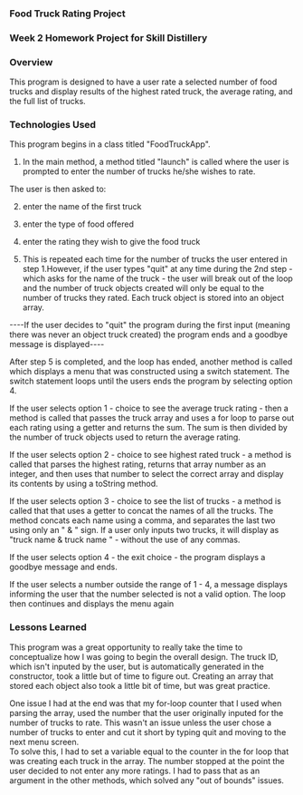 ### Food Truck Rating Project

### Week 2 Homework Project for Skill Distillery

### Overview

This program is designed to have a user rate a selected number of food trucks
and display results of the highest rated truck, the average rating, and the
full list of trucks.

### Technologies Used

This program begins in a class titled "FoodTruckApp".

1. In the main method, a method titled "launch" is called where the user is
prompted to enter the number of trucks he/she wishes to rate.

The user is then asked to:

2. enter the name of the first truck

3. enter the type of food offered

4. enter the rating they wish to give the food truck

5. This is repeated each time for the number of trucks the user entered in step
1.However, if the user types "quit" at any time during the 2nd step - which
asks for the name of the truck - the user will break out of the loop and the
number of truck objects created will only be equal to the number of trucks
they rated. Each truck object is stored into an object array.

----If the user decides to "quit" the program during the first input (meaning
  there was never an object truck created) the program ends and a goodbye
  message is displayed----

After step 5 is completed, and the loop has ended, another method is
called which displays a menu that was constructed using a switch statement.
The switch statement loops until the users ends the program by
selecting option 4.   

If the user selects option 1 - choice to see the average truck rating - then
a method is called that passes the truck array and uses a for loop to parse out
each rating using a getter and returns the sum. The sum is then divided by the
number of truck objects used to return the average rating.

If the user selects option 2 - choice to see highest rated truck -   a
method is called that parses the highest rating, returns that array number as
an integer, and then uses that number to select the correct array and display
its contents by using a toString method.

If the user selects option 3 - choice to see the list of trucks -  a method is
called that that uses a getter to concat the names of all the trucks. The
method concats each name using a comma, and separates the last two using
only an " & " sign. If a user only inputs two trucks, it will display as
"truck name & truck name " - without the use of any commas.

If the user selects option 4 - the exit choice - the program displays a
goodbye message and ends.

If the user selects a number outside the range of 1 - 4, a message displays
informing the user that the number selected is not a valid option. The loop
then continues and displays the menu again

### Lessons Learned

This program was a great opportunity to really take the time to
conceptualize how I was going to begin the overall design. The truck ID,
which isn't inputed by the user, but is automatically generated in the
constructor, took a little but of time to figure out. Creating an array that
stored each object also took a little bit of time, but was great practice.

One issue I had at the end was that my for-loop counter that I used when parsing
the array, used the number that the user originally inputed for the number of
trucks to rate. This wasn't an issue unless the user chose a number of trucks
to enter and cut it short by typing quit and moving to the next menu screen.  
To solve this, I had to set a variable equal to the counter in the for loop
that was creating each truck in the array. The number stopped at the point
the user decided to not enter any more ratings. I had to pass that as an
argument in the other methods, which solved any "out of bounds" issues.
